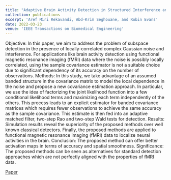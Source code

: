 ```yaml
---
title: "Adaptive Brain Activity Detection in Structured Interference and Partially Homogeneous Locally Correlated Disturbance"
collection: publications
excerpt: 'Aref Miri Rekavandi, Abd-Krim Seghouane, and Robin Evans'
date: 2022-03-23
venue: 'IEEE Transactions on Biomedical Engineering'
---
```

Objective: In this paper, we aim to address the problem of subspace detection in the presence of locally-correlated complex Gaussian noise and interference. For applications like brain activity detection using functional magnetic resonance imaging (fMRI) data where the noise is possibly locally correlated, using the sample covariance estimator is not a suitable choice due to significant dependency of its accuracy on the number of observations. Methods: In this study, we take advantage of an assumed banded structure in the covariance matrix to model the local dependence in the noise and propose a new covariance estimation approach. In particular, we use the idea of factorizing the joint likelihood function into a few conditional likelihood terms and maximizing each term independently of the others. This process leads to an explicit estimator for banded covariance matrices which requires fewer observations to achieve the same accuracy as the sample covariance. This estimate is then fed into an adaptive matched filter, two-step Rao and two-step Wald tests for detection. Results: Simulation results reveal the superiority of the proposed methods over well known classical detectors. Finally, the proposed methods are applied to functional magnetic resonance imaging (fMRI) data to localize neural activities in the brain. Conclusion: The proposed method can offer better activation maps in terms of accuracy and spatial smoothness. Significance: The proposed methods can be seen as alternatives for standard detection approaches which are not perfectly aligned with the properties of fMRI data.

[Paper](https://ieeexplore.ieee.org/abstract/document/9740406)
